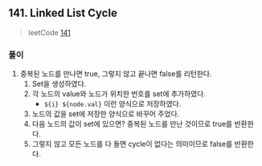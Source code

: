 ## 141. Linked List Cycle

> leetCode [141](https://leetcode.com/problems/linked-list-cycle/)

### 풀이

1. 중복된 노드를 만나면 true, 그렇지 않고 끝나면 false를 리턴한다.
   1. Set을 생성하였다.
   2. 각 노드의 value와 노드가 위치한 번호를 set에 추가하였다.
      - `${i} ${node.val}` 이런 양식으로 저장하였다.
   3. 노드의 값을 set에 저장한 양식으로 바꾸어 주었다.
   4. 다음 노드의 값이 set에 있으면? 중복된 노드를 만난 것이므로 true를 반환한다.
   5. 그렇지 않고 모든 노드를 다 돌면 cycle이 없다는 의미이므로 false를 반환한다.
